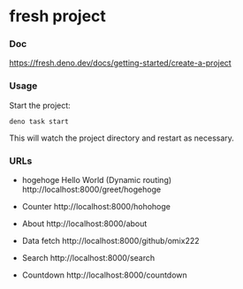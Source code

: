 # fresh project

### Doc

https://fresh.deno.dev/docs/getting-started/create-a-project

### Usage

Start the project:

```
deno task start
```

This will watch the project directory and restart as necessary.


### URLs

- hogehoge Hello World (Dynamic routing)
http://localhost:8000/greet/hogehoge

- Counter
http://localhost:8000/hohohoge

- About
http://localhost:8000/about

- Data fetch
http://localhost:8000/github/omix222

- Search
http://localhost:8000/search

- Countdown
http://localhost:8000/countdown